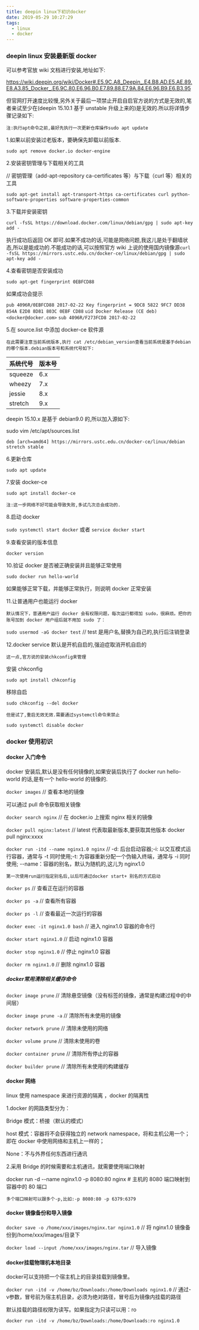 ```yaml
---
title: deepin linux下初识docker
date: 2019-05-29 10:27:29
tags:
  - linux
  - docker
---
```


### deepin linux 安装最新版 docker

可以参考官放 wiki 文档进行安装,地址如下:

https://wiki.deepin.org/wiki/Docker#.E5.9C.A8_Deepin_.E4.B8.AD.E5.AE.89.E8.A3.85_Docker_.E6.9C.80.E6.96.B0.E7.89.88.E7.9A.84.E6.96.B9.E6.B3.95

但官网打开速度比较慢,另外关于最后一项禁止开启自启官方说的方式是无效的,笔者亲试至少在(deepin 15.10.1 基于 unstable 升级上来的)是无效的.所以将详情步骤记录如下:

    注:执行apt命令之前,最好先执行一次更新仓库操作sudo apt update

1.如果以前安装过老版本，要确保先卸载以前版本.

`sudo apt remove docker.io docker-engine`

2.安装密钥管理与下载相关的工具

// 密钥管理（add-apt-repository ca-certificates 等）与下载（curl 等）相关的工具

`sudo apt-get install apt-transport-https ca-certificates curl python-software-properties software-properties-common`

3.下载并安装密钥

`curl -fsSL https://download.docker.com/linux/debian/gpg | sudo apt-key add -`

执行成功后返回 OK 即可.如果不成功的话,可能是网络问题,我这儿是处于翻墙状态,所以是能成功的.不能成功的话,可以按照官方 wiki 上说的使用国内镜像源`curl -fsSL https://mirrors.ustc.edu.cn/docker-ce/linux/debian/gpg | sudo apt-key add -`

4.查看密钥是否安装成功

`sudo apt-get fingerprint 0EBFCD88`

如果成功会提示

`pub 4096R/0EBFCD88 2017-02-22 Key fingerprint = 9DC8 5822 9FC7 DD38 854A E2D8 8D81 803C 0EBF CD88`
`uid Docker Release (CE deb) <docker@docker.com>`
`sub 4096R/F273FCD8 2017-02-22`

5.在 source.list 中添加 docker-ce 软件源

    在此需要注意当前系统版本,执行 cat /etc/debian_version查看当前系统是基于debian的哪个版本.debian版本号和系统代号如下:

| 系统代号 | 版本号 |
| -------- | ------ |
| squeeze  | 6.x    |
| wheezy   | 7.x    |
| jessie   | 8.x    |
| stretch  | 9.x    |

deepin 15.10.x 是基于 debian9.0 的,所以加入源如下:

sudo vim /etc/apt/sources.list

`deb [arch=amd64] https://mirrors.ustc.edu.cn/docker-ce/linux/debian stretch stable`

6.更新仓库

`sudo apt update`

7.安装 docker-ce

`sudo apt install docker-ce`

    注:这一步网络不好可能会导致失败,多试几次总会成功的.

8.启动 docker

`sudo systemctl start docker` 或者
`service docker start`

9.查看安装的版本信息

`docker version`

10.验证 docker 是否被正确安装并且能够正常使用

`sudo docker run hello-world`

如果能够正常下载，并能够正常执行，则说明 docker 正常安装

11.让普通用户也能运行 docker

    默认情况下，普通用户运行 docker 会有权限问题，每次运行都得加 sudo，很麻烦。把你的账号加到 docker 用户组后就不用加 sudo 了：

`sudo usermod -aG docker test` // test 是用户名,替换为自己的,执行后注销登录

12.docker service 默认是开机自启的,强迫症取消开机自启的

    这一点,官方说的安装chkconfig来管理

安装 chkconfig

`sudo apt install chkconfig`

移除自启

`sudo chkconfig --del docker`

    但是试了,重启无效无效.需要通过systemctl命令来禁止

`sudo systemctl disable docker`

### docker 使用初识

#### docker 入门命令

docker 安装后,默认是没有任何镜像的,如果安装后执行了 docker run hello-world 的话,是有一个 hello-world 的镜像的.

`docker images` // 查看本地的镜像

可以通过 pull 命令获取相关镜像

`docker search nginx` // 在 docker.io 上搜索 nginx 相关的镜像

`docker pull nginx:latest` // latest 代表取最新版本,要获取其他版本 docker pull nginx:xxxx

`docker run -itd --name nginx1.0 nginx` // -d: 后台启动容器;-i: 以交互模式运行容器，通常与 -t 同时使用;-t: 为容器重新分配一个伪输入终端，通常与 -i 同时使用; --name：容器的别名，默认为随机的,这儿为 nginx1.0

    第一次使用run运行指定别名后,以后可通过docker start+ 别名的方式启动

`docker ps` // 查看正在运行的容器

`docker ps -a` // 查看所有容器

`docker ps -l` // 查看最近一次运行的容器

`docker exec -it nginx1.0 bash` // 进入 nginx1.0 容器的命令行

`docker start nginx1.0` // 启动 nginx1.0 容器

`docker stop nginx1.0` // 停止 nginx1.0 容器

`docker rm nginx1.0` // 删除 nginx1.0 容器

##### docker常用清除相关缓存命令

`docker image prune` // 清除悬空镜像（没有标签的镜像，通常是构建过程中的中间层）

`docker image prune -a` // 清除所有未使用的镜像

`docker network prune` // 清除未使用的网络

`docker volume prune` // 清除未使用的卷

`docker container prune` // 清除所有停止的容器

`docker builder prune` // 清除所有未使用的构建缓存

#### docker 网络

linux 使用 namespace 来进行资源的隔离 ，docker 的隔离性

1.docker 的网路类型分为：

Bridge 模式：桥接（默认的模式）

host 模式：容器将不会获得独立的 network namespace，将和主机公用一个；即在 docker 中使用网络和主机上一样的；

None：不与外界任何东西进行通讯

2.采用 Bridge 的时候需要和主机通讯，就需要使用端口映射

docker run -d --name nginx1.0 -p 8080:80 nginx # 主机的 8080 端口映射到容器中的 80 端口

    多个端口映射可以跟多个-p,比如:-p 8080:80 -p 6379:6379

#### docker 镜像备份和导入镜像

`docker save -o /home/xxx/images/nginx.tar nginx1.0` // 将 nginx1.0 镜像备份到/home/xxx/images/目录下

`docker load --input /home/xxx/images/nginx.tar` // 导入镜像

#### docker挂载物理机本地目录

docker可以支持把一个宿主机上的目录挂载到镜像里。

`docker run -itd -v /home/bz/Downloads:/home/Downloads nginx1.0` // 通过-v参数，冒号前为宿主机目录，必须为绝对路径，冒号后为镜像内挂载的路径

默认挂载的路径权限为读写。如果指定为只读可以用：ro

`docker run -itd -v /home/bz/Downloads:/home/Downloads:ro nginx1.0`